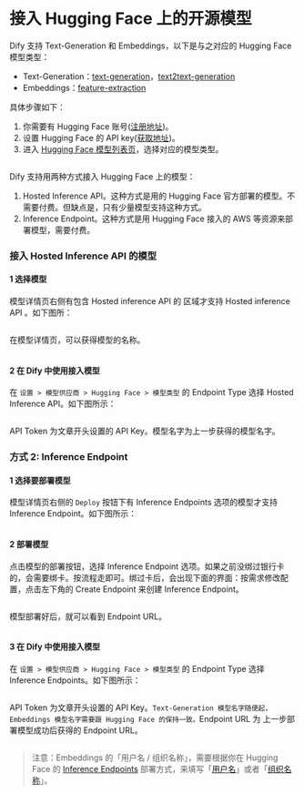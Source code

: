 # 接入 Hugging Face 上的开源模型

Dify 支持 Text-Generation 和 Embeddings，以下是与之对应的 Hugging Face 模型类型：

* Text-Generation：[text-generation](https://huggingface.co/models?pipeline\_tag=text-generation\&sort=trending)，[text2text-generation](https://huggingface.co/models?pipeline\_tag=text2text-generation\&sort=trending)
* Embeddings：[feature-extraction](https://huggingface.co/models?pipeline\_tag=feature-extraction\&sort=trending)

具体步骤如下：

1. 你需要有 Hugging Face 账号([注册地址](https://huggingface.co/join))。
2. 设置 Hugging Face 的 API key([获取地址](https://huggingface.co/settings/tokens))。
3. 进入 [Hugging Face 模型列表页](https://huggingface.co/models)，选择对应的模型类型。

<figure><img src="https://assets-docs.dify.ai//img/zh_CN/models-integration/dafa87c38d57e81d4b9e71e221b8a42d.webp" alt=""><figcaption></figcaption></figure>

Dify 支持用两种方式接入 Hugging Face 上的模型：

1. Hosted Inference API。这种方式是用的 Hugging Face 官方部署的模型。不需要付费。但缺点是，只有少量模型支持这种方式。
2. Inference Endpoint。这种方式是用 Hugging Face 接入的 AWS 等资源来部署模型，需要付费。

### 接入 Hosted Inference API 的模型

#### 1 选择模型

模型详情页右侧有包含 Hosted inference API 的 区域才支持 Hosted inference API 。如下图所：

<figure><img src="https://assets-docs.dify.ai//img/zh_CN/models-integration/2dab3b4e18ba2142888bb3164d891787.webp" alt=""><figcaption></figcaption></figure>

在模型详情页，可以获得模型的名称。

<figure><img src="https://assets-docs.dify.ai//img/zh_CN/models-integration/79678881bbf8773154bc72288e9921dd.webp" alt=""><figcaption></figcaption></figure>

#### 2 在 Dify 中使用接入模型

在 `设置 > 模型供应商 > Hugging Face > 模型类型` 的 Endpoint Type 选择 Hosted Inference API。如下图所示：

<figure><img src="https://assets-docs.dify.ai//img/zh_CN/models-integration/baaed169bcf92ab8c5bf9ab1e9cb106c.webp" alt=""><figcaption></figcaption></figure>

API Token 为文章开头设置的 API Key。模型名字为上一步获得的模型名字。

### 方式 2: Inference Endpoint

#### 1 选择要部署模型

模型详情页右侧的 `Deploy` 按钮下有 Inference Endpoints 选项的模型才支持 Inference Endpoint。如下图所示：

<figure><img src="https://assets-docs.dify.ai//img/zh_CN/models-integration/ddd118e18fc0b57323b757d6605bcf65.webp" alt=""><figcaption></figcaption></figure>

#### 2 部署模型

点击模型的部署按钮，选择 Inference Endpoint 选项。如果之前没绑过银行卡的，会需要绑卡。按流程走即可。绑过卡后，会出现下面的界面：按需求修改配置，点击左下角的 Create Endpoint 来创建 Inference Endpoint。

<figure><img src="https://assets-docs.dify.ai//img/zh_CN/models-integration/9dd475f2a873a4f14bcd6b5b178314da.webp" alt=""><figcaption></figcaption></figure>

模型部署好后，就可以看到 Endpoint URL。

<figure><img src="https://assets-docs.dify.ai//img/zh_CN/models-integration/98dccb0e2519e1f0c6183c03dc5306b3.webp" alt=""><figcaption></figcaption></figure>

#### 3 在 Dify 中使用接入模型

在 `设置 > 模型供应商 > Hugging Face > 模型类型` 的 Endpoint Type 选择 Inference Endpoints。如下图所示：

<figure><img src="https://assets-docs.dify.ai//img/zh_CN/models-integration/f698ec34eb24520f6cd4ae04181338ed.webp" alt=""><figcaption></figcaption></figure>

API Token 为文章开头设置的 API Key。`Text-Generation 模型名字随便起，Embeddings 模型名字需要跟 Hugging Face 的保持一致。`Endpoint URL 为 上一步部署模型成功后获得的 Endpoint URL。

<figure><img src="https://assets-docs.dify.ai//img/zh_CN/models-integration/d50aa4a34851bd159140034d42a6c5b8.webp" alt=""><figcaption></figcaption></figure>

> 注意：Embeddings 的「用户名 / 组织名称」，需要根据你在 Hugging Face 的 [Inference Endpoints](https://huggingface.co/docs/inference-endpoints/guides/access) 部署方式，来填写「[用户名](https://huggingface.co/settings/account)」或者「[组织名称](https://ui.endpoints.huggingface.co/)」。
